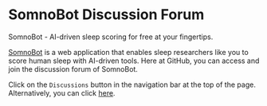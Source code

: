 # SomnoBot Discussion Forum

SomnoBot - AI-driven sleep scoring for free at your fingertips.

[SomnoBot](https://somnobot.fh-aachen.de) is a web application that enables sleep researchers like you to score human sleep with AI-driven tools. Here at GitHub, you can access and join the discussion forum of SomnoBot.

Click on the `Discussions` button in the navigation bar at the top of the page. Alternatively, you can click [here](https://github.com/dslaborg/somnobot-discussions/discussions).
